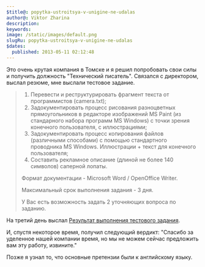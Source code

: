```yaml
---
$title@: popytka-ustroitsya-v-unigine-ne-udalas
author@: Viktor Zharina
description: 
keywords: 
image: /static/images/default.png
slugRu: popytka-ustroitsya-v-unigine-ne-udalas
$dates:
  published: 2013-05-11 02:12:48
---
```

Это очень крутая компания в Томске и я решил попробовать свои силы и получить должность "Технический писатель". Связался с директором, выслал резюме, мне выслали тестовое задание.



<blockquote>

<ol>

<li>Перевести и реструктурировать фрагмент текста от программистов (camera.txt);</li>

<li>Задокументировать процесс рисования разноцветных прямоугольников в редакторе изображений MS Paint (из стандарного набора программ MS Windows) с точки зрения конечного пользователя, с иллюстрациями;</li>

<li>Задокументировать процесс копирования файлов (различными способами) с помощью стандартного проводника MS Windows. Иллюстрации + текст для конечного пользователя;</li>

<li>Составить рекламное описание (длиной не более 140 символов) саперной лопаты.</li>

</ol>



Формат документации - Microsoft Word / OpenOffice Writer.

Максимальный срок выполнения задания - 3 дня.

У Вас есть возможность задать 2 уточняющих вопроса по заданию.

</blockquote>



На третий день выслал <a href="http://viktor.zharina.info/wp-content/uploads/2013/05/UnigineTestFinal.pdf">Результат выполнения тестового задания</a>.



И, спустя некоторое время, получил следующий вердикт: "Спасибо за уделенное нашей компании время, но мы не можем сейчас предложить вам эту работу, извините."

Позже я узнал то, что основные претензии были к английскому языку.